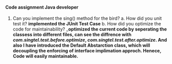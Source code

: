 #### Code assignment Java developer

1. Can you implement the sing() method for the bird?
a. How did you unit test it? 
 __implemented the JUnit Test Case__
b. How did you optimize the code for maintainability?
___optimized the current code by seperating the classess into different files, can see the diffrence with *com.singtel.test.before.optimize*, *com.singtel.test.after.optimize*. And also I have introduced the Default Abstarction class, which will decoupling the enforcing of interface implimation approch. Henece, Code will easily maintainable.__